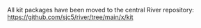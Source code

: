 All kit packages have been moved to the central River repository: https://github.com/sjc5/river/tree/main/x/kit
